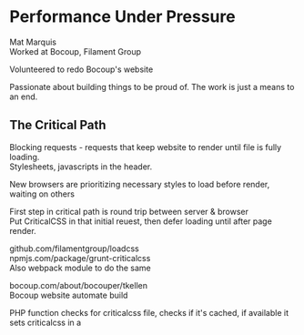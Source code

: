 # Performance Under Pressure

Mat Marquis  
Worked at Bocoup, Filament Group  

Volunteered to redo Bocoup's website

Passionate about building things to be proud of. The work is just a means to an end.

##  The Critical Path

Blocking requests - requests that keep website to render until file is fully loading.  
Stylesheets, javascripts in the header.

New browsers are prioritizing necessary styles to load before render, waiting on others

First step in critical path is round trip between server & browser  
Put CriticalCSS in that initial reuest, then defer loading until after page render.

github.com/filamentgroup/loadcss  
npmjs.com/package/grunt-criticalcss  
Also webpack module to do the same

bocoup.com/about/bocouper/tkellen  
Bocoup website automate build

PHP function checks for criticalcss file, checks if it's cached, if available it sets criticalcss in a <style> tag in header, then also injects other css load

## Asyncronous Webfonts

dev.w3.com/csswg/css-font-loading  
github.com/bramstein/fontfaceobserver  *polyfill*

zachleat.com/web/critical-webfonts  
Loads a subset of a font — letters, numbers — then defer loading rest of font.

github.com/filamentgroup/glyphhanger  
Generate subsetted fonts

## Responsive Images

smashingmagazine.com/2015/12/responsive-images-in-wordpress-core

## Performace Budgets

npmjs.com/package/grunt-perfbudget  
calibreapp.com
